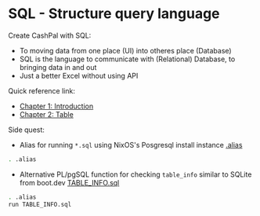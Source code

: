 # SQL - Structure query language

Create CashPal with SQL:

- To moving data from one place (UI) into otheres place (Database)
- SQL is the language to communicate with (Relational) Database, to bringing data in and out
- Just a better Excel without using API

Quick reference link:

- [Chapter 1: Introduction](./Chapter_1/)
- [Chapter 2: Table](./Chapter_2/)

Side quest:

- Alias for running `*.sql` using NixOS's Posgresql install instance [.alias](.alias)

```sh
. .alias
```

- Alternative PL/pgSQL function for checking `table_info` similar to SQLite from boot.dev [TABLE_INFO.sql](TABLE_INFO.sql)

```sh
. .alias
run TABLE_INFO.sql
```
